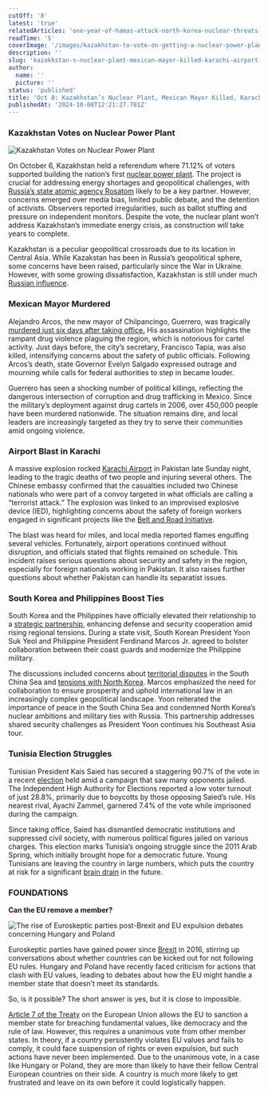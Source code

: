 ```yaml
---
cutOff: '8'
latest: 'true'
relatedArticles: 'one-year-of-hamas-attack-north-korea-nuclear-threats-hong-kong-surveillance'
readTime: '5'
coverImage: '/images/kazakhstan-to-vote-on-getting-a-nuclear-power-plant-YwMT.webp'
description: ''
slug: 'kazakhstan-s-nuclear-plant-mexican-mayor-killed-karachi-airport-blast'
author:
  name: ''
  picture: ''
status: 'published'
title: 'Oct 8: Kazakhstan’s Nuclear Plant, Mexican Mayor Killed, Karachi Airport Blast'
publishedAt: '2024-10-08T12:21:27.781Z'
---
```


### Kazakhstan Votes on Nuclear Power Plant

![Kazakhstan Votes on Nuclear Power Plant](/images/kazakhstan-to-vote-on-getting-a-nuclear-power-plant-E1Mj.webp)

On October 6, Kazakhstan held a referendum where 71.12% of voters supported building the nation’s first [nuclear power plant](https://www.rferl.org/a/astana-nuclear-kazakh/33148851.html). The project is crucial for addressing energy shortages and geopolitical challenges, with [Russia’s state atomic agency Rosatom](https://abcnews.go.com/International/wireStory/kazakhstan-faces-legacy-soviet-weapons-testing-referendum-nuclear-114538102) likely to be a key partner. However, concerns emerged over media bias, limited public debate, and the detention of activists. Observers reported irregularities, such as ballot stuffing and pressure on independent monitors. Despite the vote, the nuclear plant won’t address Kazakhstan’s immediate energy crisis, as construction will take years to complete.

Kazakhstan is a peculiar geopolitical crossroads due to its location in Central Asia. While Kazakstan has been in Russia’s geopolitical sphere, some concerns have been raised, particularly since the War in Ukraine. However, with some growing dissatisfaction, Kazakhstan is still under much [Russian influence](https://www.chathamhouse.org/2024/02/russias-influence-kazakhstan-increasing-despite-war-ukraine).

### Mexican Mayor Murdered

Alejandro Arcos, the new mayor of Chilpancingo, Guerrero, was tragically [murdered just six days after taking office.](https://www.bbc.com/news/articles/c8dj0833g99o) His assassination highlights the rampant drug violence plaguing the region, which is notorious for cartel activity. Just days before, the city’s secretary, Francisco Tapia, was also killed, intensifying concerns about the safety of public officials. Following Arcos’s death, state Governor Evelyn Salgado expressed outrage and mourning while calls for federal authorities to step in became louder.

Guerrero has seen a shocking number of political killings, reflecting the dangerous intersection of corruption and drug trafficking in Mexico. Since the military’s deployment against drug cartels in 2006, over 450,000 people have been murdered nationwide. The situation remains dire, and local leaders are increasingly targeted as they try to serve their communities amid ongoing violence.

### Airport Blast in Karachi 

A massive explosion rocked [Karachi Airport](https://www.dw.com/en/chinese-workers-killed-in-karachi-blast/a-70418754) in Pakistan late Sunday night, leading to the tragic deaths of two people and injuring several others. The Chinese embassy confirmed that the casualties included two Chinese nationals who were part of a convoy targeted in what officials are calling a “terrorist attack.” The explosion was linked to an improvised explosive device (IED), highlighting concerns about the safety of foreign workers engaged in significant projects like the [Belt and Road Initiative](https://multimedia.scmp.com/news/china/article/One-Belt-One-Road/pakistan.html).

The blast was heard for miles, and local media reported flames engulfing several vehicles. Fortunately, airport operations continued without disruption, and officials stated that flights remained on schedule. This incident raises serious questions about security and safety in the region, especially for foreign nationals working in Pakistan. It also raises further questions about whether Pakistan can handle its separatist issues.

### South Korea and Philippines Boost Ties

South Korea and the Philippines have officially elevated their relationship to a [strategic partnership](https://apnews.com/article/philippines-korea-yoon-marcos-security-strategic-07ff92e4f6030232739142a1829b2acb), enhancing defense and security cooperation amid rising regional tensions. During a state visit, South Korean President Yoon Suk Yeol and Philippine President Ferdinand Marcos Jr. agreed to bolster collaboration between their coast guards and modernize the Philippine military.

The discussions included concerns about [territorial disputes](https://www.cfr.org/global-conflict-tracker/conflict/territorial-disputes-south-china-sea) in the South China Sea and [tensions with North Korea](https://www.geopolitics.world/archives/one-year-of-hamas-attack-north-korea-nuclear-threats-hong-kong-surveillance). Marcos emphasized the need for collaboration to ensure prosperity and uphold international law in an increasingly complex geopolitical landscape. Yoon reiterated the importance of peace in the South China Sea and condemned North Korea’s nuclear ambitions and military ties with Russia. This partnership addresses shared security challenges as President Yoon continues his Southeast Asia tour.

### Tunisia Election Struggles

Tunisian President Kais Saied has secured a staggering 90.7% of the vote in a recent [election](https://thehill.com/homenews/ap/ap-international/ap-tunisias-president-saied-wins-landslide-reelection-after-cracking-down-on-opponents/) held amid a campaign that saw many opponents jailed. The Independent High Authority for Elections reported a low voter turnout of just 28.8%, primarily due to boycotts by those opposing Saied’s rule. His nearest rival, Ayachi Zammel, garnered 7.4% of the vote while imprisoned during the campaign.

Since taking office, Saied has dismantled democratic institutions and suppressed civil society, with numerous political figures jailed on various charges. This election marks Tunisia’s ongoing struggle since the 2011 Arab Spring, which initially brought hope for a democratic future. Young Tunisians are leaving the country in large numbers, which puts the country at risk for a significant [brain drain](https://www.france24.com/en/live-news/20241005-as-more-young-tunisians-look-away-from-politics-many-wish-to-live-abroad) in the future.

### FOUNDATIONS

**Can the EU remove a member?**

![The rise of Euroskeptic parties post-Brexit and EU expulsion debates concerning Hungary and Poland](/images/can-the-eu-remove-one-of-its-a-members--AzOD.webp)

Euroskeptic parties have gained power since [Brexit](https://www.bbc.com/news/uk-politics-32810887) in 2016, stirring up conversations about whether countries can be kicked out for not following EU rules. Hungary and Poland have recently faced criticism for actions that clash with EU values, leading to debates about how the EU might handle a member state that doesn’t meet its standards.

So, is it possible? The short answer is yes, but it is close to impossible.

[Article 7 of the Treaty](https://www.europarl.europa.eu/topics/en/article/20180222STO98434/breaches-of-eu-values-how-the-eu-can-act-infographic) on the European Union allows the EU to sanction a member state for breaching fundamental values, like democracy and the rule of law. However, this requires a unanimous vote from other member states. In theory, if a country persistently violates EU values and fails to comply, it could face suspension of rights or even expulsion, but such actions have never been implemented. Due to the unanimous vote, in a case like Hungary or Poland, they are more than likely to have their fellow Central European countries on their side. A country is much more likely to get frustrated and leave on its own before it could logistically happen.